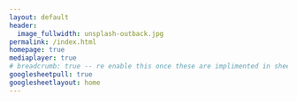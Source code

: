 ```yaml
---
layout: default
header:
  image_fullwidth: unsplash-outback.jpg
permalink: /index.html
homepage: true
mediaplayer: true
# breadcrumb: true -- re enable this once these are implimented in sheets
googlesheetpull: true
googlesheetlayout: home
---
```


<div class="row t30 b30">
    <form>
        <div class="editor large-12 columns" style="display: none">
            <div id="authorize-div" style="display: none">
                <div class="large-12 columns">
                    <button type="button" style="width:100%" class="note button radius" id="authorize-button" onclick="handleAuthClick(event)">
                        CLICK ME <br>
                        Before you can edit this page you need to authorise this
                        website to edit your personal Google Sheets with a Google 
                        account that has been given access to the website 
                        spreadsheet.
                    </button>
                </div>
            </div>
            <div id="editor-div" style="display: none">
                <div class="large-12 columns">
                    <textarea id="tinemce_page_editor" style="height:250" class="page_editor"></textarea>
                </div>
            </div>
            <div id="noaccess-div" style="display: none">
                <div data-alert class="alert-box info radius">
                    When attempting to edit the 
                    <a href="https://docs.google.com/spreadsheets/d/{{ site.google_sheet_id }}/edit">website spreadsheet</a>
                    an error was returned. Does your currently signed in Google 
                    account have sufficient permissions to edit the
                    <a href="https://docs.google.com/spreadsheets/d/{{ site.google_sheet_id }}/edit">website spreadsheet</a>? 
                    If not and you believe you should please 
                    <a href="/?page=aboutus-contact">contact us</a>.
                </div>
            </div>
        </div>
    </form>
</div>

<div class="google-sheet-layout"></div>
